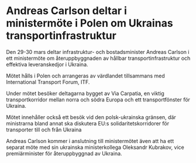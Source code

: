 # Andreas Carlson deltar i ministermöte i Polen om Ukrainas transportinfrastruktur

Den 29-30 mars deltar infrastruktur- och bostadsminister Andreas Carlson i ett ministermöte om återuppbyggnaden av hållbar transportinfrastruktur och effektiva leveranskedjor i Ukraina.

Mötet hålls i Polen och arrangeras av värdlandet tillsammans med International Transport Forum, ITF.

Under mötet besöker deltagarna bygget av Via Carpatia, en viktig transportkorridor mellan norra och södra Europa och ett transportfönster för Ukraina.

Mötet innehåller också ett besök vid den polsk-ukrainska gränsen, där ministrarna bland annat ska diskutera EU:s solidaritetskorridorer för transporter till och från Ukraina

Andreas Carlson kommer i anslutning till ministermötet även att ha ett separat möte med sin ukrainska ministerkollega Oleksandr Kubrakov, vice premiärminister för återuppbyggnad av Ukraina.
